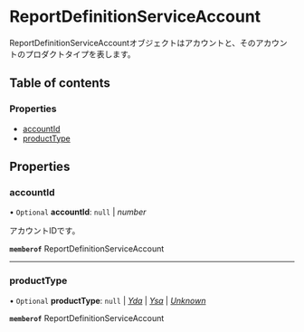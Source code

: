 # ReportDefinitionServiceAccount


<div lang=\"ja\"> ReportDefinitionServiceAccountオブジェクトはアカウントと、そのアカウントのプロダクトタイプを表します。 </div> 

## Table of contents

### Properties

- [accountId](reportdefinitionserviceaccount.md#accountid)
- [productType](reportdefinitionserviceaccount.md#producttype)

## Properties

### accountId

• `Optional` **accountId**: ``null`` \| *number*

<div lang=\"ja\"> アカウントIDです。 </div> 

**`memberof`** ReportDefinitionServiceAccount

___

### productType

• `Optional` **productType**: ``null`` \| [*Yda*](./enums/reportdefinitionserviceproducttype.md#yda) \| [*Ysa*](./enums/reportdefinitionserviceproducttype.md#ysa) \| [*Unknown*](./enums/reportdefinitionserviceproducttype.md#unknown)

**`memberof`** ReportDefinitionServiceAccount
